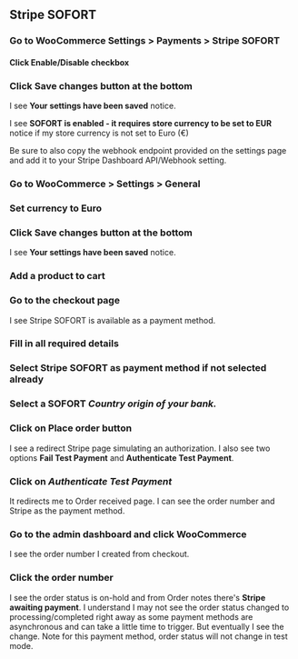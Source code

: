 ## Stripe SOFORT

### Go to WooCommerce Settings > Payments > Stripe SOFORT

#### Click Enable/Disable checkbox

### Click Save changes button at the bottom

I see **Your settings have been saved** notice.

I see **SOFORT is enabled - it requires store currency to be set to EUR** notice if my store currency is not set to Euro (€)

Be sure to also copy the webhook endpoint provided on the settings page and add it to your Stripe Dashboard API/Webhook setting.

### Go to WooCommerce > Settings > General

### Set currency to Euro

### Click Save changes button at the bottom

I see **Your settings have been saved** notice.

### Add a product to cart

### Go to the checkout page

I see Stripe SOFORT is available as a payment method.

### Fill in all required details

### Select Stripe SOFORT as payment method if not selected already

### Select a SOFORT ***Country origin of your bank.***

### Click on **Place order** button

I see a redirect Stripe page simulating an authorization. I also see two options **Fail Test Payment** and **Authenticate Test Payment**.

### Click on ***Authenticate Test Payment***

It redirects me to Order received page. I can see the order number and Stripe
as the payment method.

### Go to the admin dashboard and click WooCommerce

I see the order number I created from checkout.

### Click the order number

I see the order status is on-hold and from Order notes there's **Stripe awaiting payment**. I understand I may not see the order status changed to processing/completed right away as some payment methods are asynchronous and can take a little time to trigger. But eventually I see the change. Note for this payment method, order status will not change in test mode.
